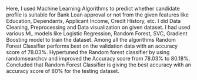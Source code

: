 Here, I used Machine Learning Algorithms to predict whether candidate profile is suitable for Bank Loan approval or not from the given features like Education, Dependants, Applicant Income, Credit History, etc. I did Data Cleaning, Preprocessing and Data visualization on given dataset. I had used various ML models like Logistic Regression, Random Forest, SVC, Gradient Boosting model to train  the dataset. Among all the algorithms Random Forest Classifier performs best on the validation data with an accuracy score of 78.03%. Hypertuned the Random forest classifier by using randomsearchcv and improved the Accuracy score from 78.03% to 80.18%. Concluded that Random Forest Classifier is giving the best accuracy with an accuracy score of 80%  for the testing dataset.
